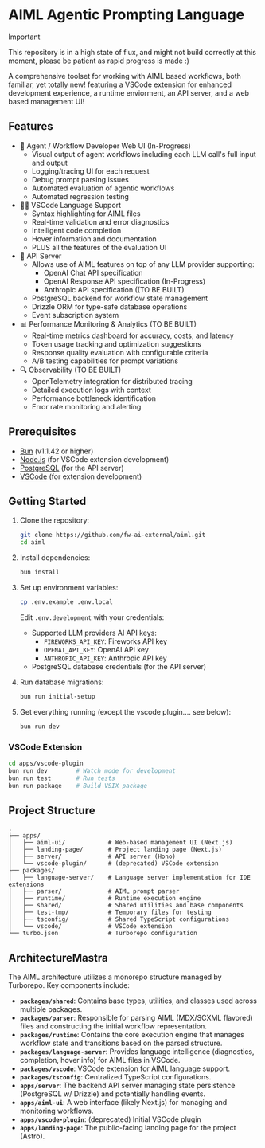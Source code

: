 # AIML Agentic Prompting Language

> [!IMPORTANT]  
> This repository is in a high state of flux, and might not build correctly at this moment, please be patient as rapid progress is made :)

A comprehensive toolset for working with AIML based workflows, both familiar, yet totally new! featuring a VSCode extension for enhanced development experience, a runtime enviorment, an API server, and a web based management UI!

## Features

- 🔬 Agent / Workflow Developer Web UI (In-Progress)
  - Visual output of agent workflows including each LLM call's full input and output
  - Logging/tracing UI for each request
  - Debug prompt parsing issues
  - Automated evaluation of agentic workflows
  - Automated regression testing
- 👨‍💻 VSCode Language Support
  - Syntax highlighting for AIML files
  - Real-time validation and error diagnostics
  - Intelligent code completion
  - Hover information and documentation
  - PLUS all the features of the evaluation UI
- 🚀 API Server
  - Allows use of AIML features on top of any LLM provider supporting:
    - OpenAI Chat API specification
    - OpenAI Response API specification (In-Progress)
    - Anthropic API specification ((TO BE BUILT)
  - PostgreSQL backend for workflow state management
  - Drizzle ORM for type-safe database operations
  - Event subscription system
- 📊 Performance Monitoring & Analytics (TO BE BUILT)
  - Real-time metrics dashboard for accuracy, costs, and latency
  - Token usage tracking and optimization suggestions
  - Response quality evaluation with configurable criteria
  - A/B testing capabilities for prompt variations
- 🔍 Observability (TO BE BUILT)
  - OpenTelemetry integration for distributed tracing
  - Detailed execution logs with context
  - Performance bottleneck identification
  - Error rate monitoring and alerting

## Prerequisites

- [Bun](https://bun.sh) (v1.1.42 or higher)
- [Node.js](https://nodejs.org) (for VSCode extension development)
- [PostgreSQL](https://www.postgresql.org) (for the API server)
- [VSCode](https://code.visualstudio.com) (for extension development)

## Getting Started

1. Clone the repository:

   ```bash
   git clone https://github.com/fw-ai-external/aiml.git
   cd aiml
   ```

2. Install dependencies:

   ```bash
   bun install
   ```

3. Set up environment variables:

   ```bash
   cp .env.example .env.local
   ```

   Edit `.env.development` with your credentials:

   - Supported LLM providers AI API keys:
     - `FIREWORKS_API_KEY`: Fireworks API key
     - `OPENAI_API_KEY`: OpenAI API key
     - `ANTHROPIC_API_KEY`: Anthropic API key
   - PostgreSQL database credentials (for the API server)

4. Run database migrations:

   ```bash
   bun run initial-setup
   ```

5. Get everything running (except the vscode plugin.... see below):
   ```bash
   bun run dev
   ```

### VSCode Extension

```bash
cd apps/vscode-plugin
bun run dev        # Watch mode for development
bun run test       # Run tests
bun run package    # Build VSIX package
```

## Project Structure

```
.
├── apps/
│   ├── aiml-ui/            # Web-based management UI (Next.js)
│   ├── landing-page/       # Project landing page (Next.js)
│   ├── server/             # API server (Hono)
│   └── vscode-plugin/      # (deprecated) VSCode extension
├── packages/
│   ├── language-server/    # Language server implementation for IDE extensions
│   ├── parser/             # AIML prompt parser
│   ├── runtime/            # Runtime execution engine
│   ├── shared/             # Shared utilities and base components
│   ├── test-tmp/           # Temporary files for testing
│   ├── tsconfig/           # Shared TypeScript configurations
│   └── vscode/             # VSCode extension
└── turbo.json              # Turborepo configuration
```

## ArchitectureMastra

The AIML architecture utilizes a monorepo structure managed by Turborepo. Key components include:

- **`packages/shared`**: Contains base types, utilities, and classes used across multiple packages.
- **`packages/parser`**: Responsible for parsing AIML (MDX/SCXML flavored) files and constructing the initial workflow representation.
- **`packages/runtime`**: Contains the core execution engine that manages workflow state and transitions based on the parsed structure.
- **`packages/language-server`**: Provides language intelligence (diagnostics, completion, hover info) for AIML files in VSCode.
- **`packages/vscode`**: VSCode extension for AIML language support.
- **`packages/tsconfig`**: Centralized TypeScript configurations.
- **`apps/server`**: The backend API server managing state persistence (PostgreSQL w/ Drizzle) and potentially handling events.
- **`apps/aiml-ui`**: A web interface (likely Next.js) for managing and monitoring workflows.
- **`apps/vscode-plugin`**: (deprecated) Initial VSCode plugin
- **`apps/landing-page`**: The public-facing landing page for the project (Astro).
